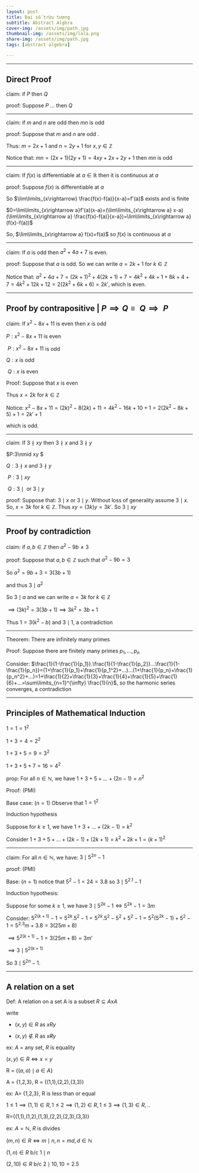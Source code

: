 ```yaml
---
layout: post
title: Đại số trừu tượng 
subtitle: Abstract Algbra
cover-img: /assets/img/path.jpg
thumbnail-img: /assets/img/lala.png
share-img: /assets/img/path.jpg
tags: [abstract algebra]

---
```



<style TYPE="text/css">
code.has-jax {font: inherit; font-size: 100%; background: inherit; border: inherit;}
</style>
<script type="text/x-mathjax-config">
MathJax.Hub.Config({
    tex2jax: {
        inlineMath: [['$','$'], ['\\(','\\)']],
        skipTags: ['script', 'noscript', 'style', 'textarea', 'pre'] // removed 'code' entry
    }
});
MathJax.Hub.Queue(function() {
    var all = MathJax.Hub.getAllJax(), i;
    for(i = 0; i < all.length; i += 1) {
        all[i].SourceElement().parentNode.className += ' has-jax';
    }
});
</script>
<script type="text/javascript" src="https://cdnjs.cloudflare.com/ajax/libs/mathjax/2.7.4/MathJax.js?config=TeX-AMS_HTML-full"></script>

----------------

## Direct Proof

claim: if $P$ then $Q$

proof: Suppose $P$ ... then $Q$

------------------

claim: if $m$ and $n$ are odd then $mn$ is odd

proof: Suppose that $m$ and $n$ are odd . 

Thus: $m=2x+1$ and $n=2y+1$ for $x,y\in \mathbb{Z}$

Notice that: $mn=(2x+1)(2y+1) = 4xy+2x+2y+1$ then $mn$ is odd 

----------------------

claim: If $f(x)$ is differentiable at $a\in \mathbb{R}$ then it is continuous at $a$

proof: Suppose $f(x)$ is differentiable at $a$ 

So $\lim\limits_{x\rightarrow} \frac{f(x)-f(a)}{x-a}=f'(a)$ exists and is finite

$0=\lim\limits_{x\rightarrow a}f'(a)(x-a)=(\lim\limits_{x\rightarrow a} x-a)(\lim\limits_{x\rightarrow a} \frac{f(x)-f(a)}{x-a})=\lim\limits_{x\rightarrow a} (f(x)-f(a))$

So, $\lim\limits_{x\rightarrow a} f(x)=f(a)$ so $f(x)$ is continuous at $a$

-----------------------

claim: If $a$ is odd then $a^2+4a+7$ is even.

proof: Suppose that $a$ is odd. So we can write $a=2k+1$ for $k\in \mathbb{Z}$

Notice that: $a^2+4a+7=(2k+1)^2+4(2k+1)+7=4k^2+4k+1+8k+4+7=4k^2+12k+12=2(2k^2+6k+6)=2k'$, which is even.

-----------------------

## Proof by contrapositive  | $P\implies Q \equiv \text{~}Q \implies\text{~}P$

claim: If $x^2-8x+11$ is even then $x$ is odd

$P:x^2-8x+11$ is even

$\text{~}P: x^2-8x+11$ is odd

$Q: x$ is odd

$\text{~}Q: x$ is even

Proof: Suppose that $x$ is even 

Thus $x=2k$ for $k\in \mathbb{Z}$

Notice: $x^2-8x+11=(2k)^2-8(2k)+11=4k^2-16k+10+1=2(2k^2-8k+5)+1=2k'+1$

which is odd. 


------------------------

claim: If 	$3\nmid xy$ then $3 \nmid x$ and $3 \nmid y$

$P:3\nmid xy $

$Q:3\nmid x\text{ and } 3\nmid y$

$\text{~}P:3\mid xy$

$\text{~}Q:3\mid \text{ or } 3\mid y$ 

proof: Suppose that: $3\mid x \text{ or }3\mid y$. Without loss of generality assume $3\mid x$. So, $x=3k$ for $k\in \mathbb{Z}$. Thus $xy=(3k)y=3k'$. So $3 \mid xy$

----------------------------

## Proof by contradiction

claim: if $a,b\in \mathbb{Z}$ then $a^2-9b\ne 3$

proof: Suppose that $a,b\in \mathbb{Z}$ such that $a^2-9b=3$

So $a^2=9b+3=3(3b+1)$

and thus $3\mid a^2$

So $3\mid a$ and we can write $a=3k$ for $k\in \mathbb{Z}$ 

$\implies (3k)^2=3(3b+1)\implies 3k^2=3b+1$

Thus $1=3(k^2-b)$ and $3\mid 1$, a contradiction

-----------------------------

Theorem: There are infinitely many primes

Proof: Suppose there are finitely many primes $p_1,...,p_n$

Consider: $\frac{1}{1-\frac{1}{p_1}}.\frac{1}{1-\frac{1}{p_2}}...\frac{1}{1-\frac{1}{p_n}}=(1+\frac{1}{p_1}+\frac{1}{p_1^2}+...)...(1+\frac{1}{p_n}+\frac{1}{p_n^2}+...)=1+\frac{1}{2}+\frac{1}{3}+\frac{1}{4}+\frac{1}{5}+\frac{1}{6}+...=\sum\limits_{n=1}^{\infty} \frac{1}{n}$, so the harmonic series converges, a contradiction

------------------------------

## Principles of Mathematical Induction 

$1=1=1^2$

$1+3=4=2^2$

$1+3+5=9=3^2$

$1+3+5+7=16=4^2$

prop: For all $n\in \mathbb{N}$, we have $1+3+5+...+(2n-1)=n^2$

Proof: (PMI)

Base case: $(n=1)$ Observe that $1=1^2$

Induction hypothesis

Suppose for $k\ge 1$, we have $1+3+...+(2k-1)=k^2$

Consider $1+3+5+...+(2k-1)+(2k+1)=k^2+2k+1 = (k+1)^2$

-------------------------------------

claim: For all $n\in \mathbb{N}$, we have: $3\mid 5^{2n}-1$

proof: (PMI)

Base: $(n=1)$ notice that $5^2-1=24=3.8$ so $3\mid 5^{2.1}-1$ 

Induction hypothesis: 

Suppose for some $k\ge 1$, we have $3\mid 5^{2k}-1 \iff 5^{2k}-1=3m$

Consider: $5^{2(k+1)}-1=5^{2k}.5^{2}-1=5^{2k}.5^{2}-5^2+5^2-1=5^2(5^{2k}-1)+5^2-1=5^2.3m+3.8=3(25m+8)$

$\implies 5^{2(k+1)}-1=3(25m+8)=3m'$

$\implies 3\mid 5^{2(k+1)}$

So $3\mid 5^{2n}-1$.

--------------------------------------------

## A relation on a set

Def: A relation on a set A is a subset $R\subseteq A\text{x} A$

write 

 - $(x,y)\in R$ as $xRy$

 - $(x,y)\notin R$ as $x\not R y$ 

 ex: $A$ = any set, $R$ is equality 

 $(x,y)\in R\iff x=y$

 R = {$(a,a)\mid a\in A$}

 A = {1,2,3}, R = {(1,1),(2,2),(3,3)}

 ex: A= {1,2,3}, R is less than or equal

 $1\le 1\implies (1,1)\in R,1\le 2\implies (1,2)\in R,1\le 3\implies (1,3)\in R,..$

 R={(1,1),(1,2),(1,3),(2,2),(2,3),(3,3)}

 ex: $A=\mathbb{N}$, $R$ is divides

 $(m,n)\in R\iff m\mid n,n=md,d\in \mathbb{N}$

 $(1,n)\in R$ b/c $1\mid n$

 $(2,10)\in R$ b/c $2\mid 10,10=2.5$

 



